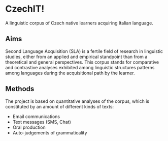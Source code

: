 # CzechIT!
A linguistic corpus of Czech native learners acquiring Italian language.

## Aims
Second Language Acquisition (SLA) is a fertile field of research in linguistic studies, either from an applied and empirical standpoint than from a theoretical and general perspectives. 
This corpus stands for comparative and contrastive analyses exhibited among linguistic structures patterns among languages during the acquisitional path by the learner.

## Methods
The project is based on quantitative analyses of the corpus, which is constituted by an amount of different kinds of texts:
* Email communications
* Text messages (SMS, Chat)
* Oral production
* Auto-judgements of grammaticality
